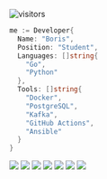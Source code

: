 ![visitors](https://visitor-badge.laobi.icu/badge?page_id=boris-on/boris-on)

```go
me := Developer{
  Name: "Boris",
  Position: "Student",
  Languages: []string{
    "Go",
    "Python"
  },
  Tools: []string{
    "Docker",
    "PostgreSQL",
    "Kafka",
    "GitHub Actions", 
    "Ansible"
  }
}
```
![](https://img.shields.io/badge/OS-Linux-informational=?style=for-the-badge&logo=linux&logoColor=white&color=black)
![](https://img.shields.io/badge/Code-Go-informational=?style=for-the-badge&logo=go&logoColor=white&color=black)
![](https://img.shields.io/badge/Code-Python-informational=?style=for-the-badge&logo=python&logoColor=white&color=black)
![](https://img.shields.io/badge/Shell-Bash-informational?style=for-the-badge&logo=gnu-bash&logoColor=white&color=black)
![](https://img.shields.io/badge/Tools-PostgreSQL-informational?style=for-the-badge&logo=postgresql&logoColor=white&color=black)
![](https://img.shields.io/badge/Tools-Docker-informational?style=for-the-badge&logo=docker&logoColor=white&color=black)
![](https://img.shields.io/badge/Tools-Kafka-informational?style=for-the-badge&logo=apachekafka&logoColor=white&color=black)
